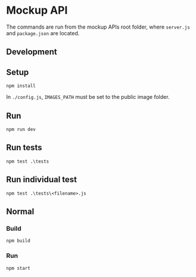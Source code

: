 # Mockup API

The commands are run from the mockup APIs root folder, where `server.js` and `package.json` are located.

## Development

## Setup

```
npm install
```

In `./config.js`, `IMAGES_PATH` must be set to the public image folder.

## Run

```
npm run dev
```

## Run tests

```
npm test .\tests
```

## Run individual test

```
npm test .\tests\<filename>.js
```

## Normal

### Build

```
npm build
```

### Run

```
npm start
```

